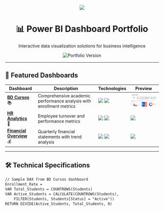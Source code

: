 <!-- Encabezado con banner estilizado -->
<div align="center">
  <img src="https://github.com/microsoft/PowerBI-Embedded/raw/master/assets/PowerBI-Logo.png" width="180"/>
  <h1>📊 Power BI Dashboard Portfolio</h1>
  <p>Interactive data visualization solutions for business intelligence</p>
  <img src="https://img.shields.io/badge/Version-1.0-blue?style=flat&logo=powerbi" alt="Portfolio Version">
</div>

---

## 🌟 Featured Dashboards

<div align="center">

| Dashboard | Description | Technologies | Preview |
|-----------|-------------|--------------|---------|
| **[BD Cursos](./BD_cursos.pbix)**<br>📚 | Comprehensive academic performance analysis with enrollment metrics | <img src="https://img.shields.io/badge/Power_Query-F2C811?style=flat&logo=powerbi" width="80"> <img src="https://img.shields.io/badge/DAX-FF9E0F?style=flat" width="50"> | <a href="./BD_cursos.pbix"><img src="./BD_cursos_page-0001.jpg" width="200"></a> |
| **[HR Analytics](./HR-Dashboard.pbix)**<br>👥 | Employee turnover and performance metrics | <img src="https://img.shields.io/badge/Bookmarks-217346?style=flat&logo=powerbi" width="80"> <img src="https://img.shields.io/badge/Tooltips-0078D4?style=flat" width="70"> | <a href="./HR-Dashboard.pbix"><img src="./hr-preview.jpg" width="200"></a> |
| **[Financial Overview](./Financial-Report.pbix)**<br>💰 | Quarterly financial statements with trend analysis | <img src="https://img.shields.io/badge/Custom_Visuals-9146FF?style=flat" width="100"> <img src="https://img.shields.io/badge/Drill_Through-FF6F00?style=flat" width="80"> | <a href="./Financial-Report.pbix"><img src="./finance-preview.jpg" width="200"></a> |

</div>

---

## 🛠️ Technical Specifications

```powerbi
// Sample DAX from BD Cursos dashboard
Enrollment_Rate = 
VAR Total_Students = COUNTROWS(Students)
VAR Active_Students = CALCULATE(COUNTROWS(Students), 
    FILTER(Students, Students[Status] = "Active"))
RETURN DIVIDE(Active_Students, Total_Students, 0)
